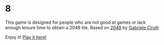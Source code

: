 # 8
This game is designed for people who are not good at games or lack enough leisure time to obtain a 2048 tile. 
Based on [2048](http://gabrielecirulli.github.io/2048/) by [Gabriele Cirulli](http://gabrielecirulli.com/)

Enjoy it! [Play it here!](http://tliu2014.github.io/8/)
